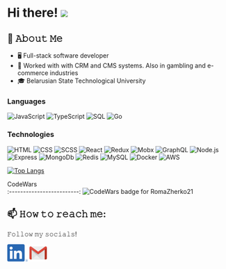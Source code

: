 # Hi there! <img src="https://github.com/TheDudeThatCode/TheDudeThatCode/blob/master/Assets/Hi.gif" width="35" />

## :book: 𝙰𝚋𝚘𝚞𝚝 𝙼𝚎
- 🖥 Full-stack software developer
- 💼 Worked with with CRM and CMS systems. Also in gambling and e-commerce industries
- 🎓 Belarusian State Technological University
 
### Languages

![JavaScript](https://img.shields.io/badge/-JavaScript-000?&logo=JavaScript)
![TypeScript](https://img.shields.io/badge/-TypeScript-000?&logo=TypeScript)
![SQL](https://img.shields.io/badge/-SQL-000?&logo=MySQL)
![Go](https://img.shields.io/badge/-Go-000?&logo=Go)

### Technologies

![HTML](https://img.shields.io/badge/-html-000?&logo=html5)
![CSS](https://img.shields.io/badge/-css-000?&logo=css3)
![SCSS](https://img.shields.io/badge/-scss-000?&logo=sass)
![React](https://img.shields.io/badge/-React-000?&logo=React)
![Redux](https://img.shields.io/badge/-Redux-000?&logo=Redux)
![Mobx](https://img.shields.io/badge/-Mobx-000?&logo=Mobx)
![GraphQL](https://img.shields.io/badge/-GraphQL-000?&logo=GraphQL)
![Node.js](https://img.shields.io/badge/-Node.js-000?&logo=node.js)
![Express](https://img.shields.io/badge/-Express-000?&logo=Express)
![MongoDb](https://img.shields.io/badge/-MongoDb-000?&logo=MongoDb)
![Redis](https://img.shields.io/badge/-Redis-000?&logo=Redis)
![MySQL](https://img.shields.io/badge/-MySQL-000?&logo=MySQL)
![Docker](https://img.shields.io/badge/-Docker-000?&logo=Docker)
![AWS](https://img.shields.io/badge/-AWS-000?&logo=Amazon-AWS&logoColor=F90)
  
 [![Top Langs](https://github-readme-stats.vercel.app/api/top-langs/?username=RomaZherko21&layout=compact)](https://github.com/anuraghazra/github-readme-stats)

CodeWars                   
:-------------------------:
![CodeWars badge for RomaZherko21](https://www.codewars.com/users/RomaZherko21/badges/large)

## 📫 𝙷𝚘𝚠 𝚝𝚘 𝚛𝚎𝚊𝚌𝚑 𝚖𝚎:
𝙵𝚘𝚕𝚕𝚘𝚠 𝚖𝚢 𝚜𝚘𝚌𝚒𝚊𝚕𝚜!

[<img src="https://raw.githubusercontent.com/RomaZherko21/RomaZherko21/master/linkedin.png" height="40em" align="center" alt="Follow RomaZherko on LinkedIn" title="Follow RomaZherko on LinkedIn"/>](https://www.linkedin.com/in/roma-zherko-4210ba186/)
[<img src="https://raw.githubusercontent.com/RomaZherko21/RomaZherko21/master/google.png" height="40em" align="center" alt="@gmail" title="@gmail"/>]()

